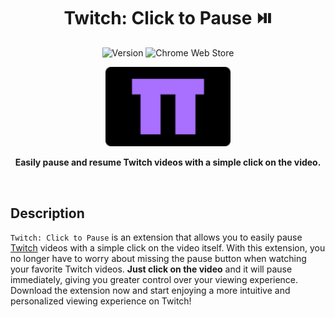<h1 align="center">Twitch: Click to Pause ⏯️</h1>

<p align="center">
  <picture>
    <img src="https://img.shields.io/badge/version-1.0.0-5d8d37?style=flat-square" alt="Version" />
  </picture>
  <picture>
    <img src="https://img.shields.io/badge/chrome_web_store-soon-orange?style=flat-square" alt="Chrome Web Store" />
  </picture>
</p>

<p align="center">
  <picture>
    <img src="./assets/img/logo.png" width="200" alt="Twitch: Click to Pause" />
  </picture>
</p>

<p align="center">
  <b>Easily pause and resume Twitch videos with a simple click on the video.</b>
</p>

<br />

## Description

`Twitch: Click to Pause` is an extension that allows you to easily pause [Twitch](https://www.twitch.tv/) videos with a simple click on the video itself. With this extension, you no longer have to worry about missing the pause button when watching your favorite Twitch videos. **Just click on the video** and it will pause immediately, giving you greater control over your viewing experience. Download the extension now and start enjoying a more intuitive and personalized viewing experience on Twitch!
